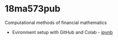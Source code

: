 # 18ma573pub
Computational methods of financial mathematics

- Evironment setup with GitHub and Colab - [ipynb](my_first_prj.ipynb)
